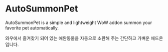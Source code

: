 # AutoSummonPet
AutoSummonPet is a simple and lightweight WoW addon summon your favorite pet automatically.

와우에서 즐겨찾기 되어 있는 애완동물을 자동으로 소환해 주는 간단하고 가벼운 애드온입니다.
